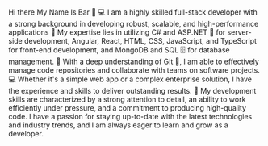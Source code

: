 

Hi there My Name Is Bar 👋
💻 I am a highly skilled full-stack developer with a strong background in developing robust, scalable, and high-performance applications
🤔 My expertise lies in utilizing C# and ASP.NET 🔭 for server-side development, Angular, React, HTML, CSS, JavaScript, and TypeScript  for front-end development, and MongoDB and SQL 🗄️ for database management.
🚀 With a deep understanding of Git 🔧, I am able to effectively manage code repositories and collaborate with teams on software projects.
💻 Whether it's a simple web app or a complex enterprise solution, I have the experience and skills to deliver outstanding results.
💪 My development skills are characterized by a strong attention to detail, an ability to work efficiently under pressure, and a commitment to producing high-quality code. I have a passion for staying up-to-date with the latest technologies and industry trends, and I am always eager to learn and grow as a developer.


